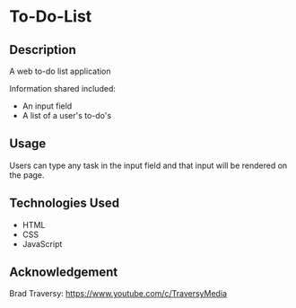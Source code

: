 # To-Do-List

## Description
A web to-do list application

Information shared included:
* An input field
* A list of a user's to-do's

## Usage
Users can type any task in the input field and that input will be rendered on the page. 

## Technologies Used
* HTML
* CSS
* JavaScript

## Acknowledgement

Brad Traversy: https://www.youtube.com/c/TraversyMedia
